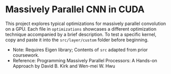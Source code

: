 # Massively Parallel CNN in CUDA
This project explores typical optimizations for massively parallel convolution on a GPU. Each file in `optimizations` showcases a different optimization technique accompanied by a brief description. To test a specific kernel, copy and paste it into the `src/layer/custom` folder before beginning.
- Note: Requires Eigen library; Contents of `src` adapted from prior coursework.
- Reference: Programming Massively Parallel Processors: A Hands-on Approach by David B. Kirk and Wen-mei W. Hwu